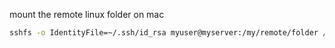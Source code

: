 mount the remote linux folder on mac

```bash
sshfs -o IdentityFile=~/.ssh/id_rsa myuser@myserver:/my/remote/folder /my/local/folder
```